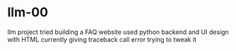 # llm-00
llm project tried building a FAQ website
used python backend and UI design with HTML
currently giving traceback call error 
trying to tweak it

